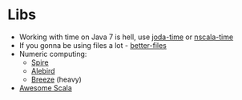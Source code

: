# Libs
- Working with time on Java 7 is hell, use
[joda-time](http://www.joda.org/joda-time/) or [nscala-time](https://github.com/nscala-time/nscala-time)
- If you gonna be using files a lot - [better-files](https://github.com/pathikrit/better-files)
- Numeric computing:
    - [Spire](https://github.com/non/spire)
    - [Alebird](https://github.com/twitter/algebird)
    - [Breeze](https://github.com/scalanlp/breeze) (heavy)
- [Awesome Scala](https://github.com/lauris/awesome-scala)